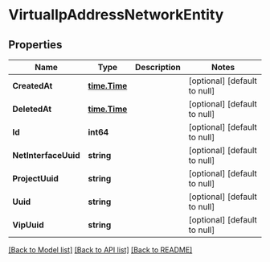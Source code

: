 # VirtualIpAddressNetworkEntity

## Properties
Name | Type | Description | Notes
------------ | ------------- | ------------- | -------------
**CreatedAt** | [**time.Time**](time.Time.md) |  | [optional] [default to null]
**DeletedAt** | [**time.Time**](time.Time.md) |  | [optional] [default to null]
**Id** | **int64** |  | [optional] [default to null]
**NetInterfaceUuid** | **string** |  | [optional] [default to null]
**ProjectUuid** | **string** |  | [optional] [default to null]
**Uuid** | **string** |  | [optional] [default to null]
**VipUuid** | **string** |  | [optional] [default to null]

[[Back to Model list]](../README.md#documentation-for-models) [[Back to API list]](../README.md#documentation-for-api-endpoints) [[Back to README]](../README.md)


